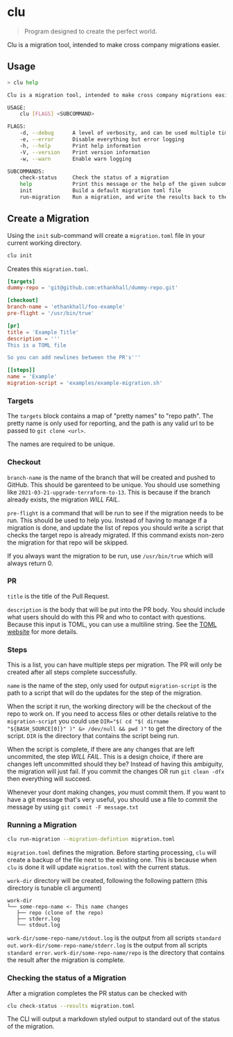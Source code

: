 # clu

> Program designed to create the perfect world.

Clu is a migration tool, intended to make cross company migrations easier.

## Usage

```bash
> clu help

Clu is a migration tool, intended to make cross company migrations easier

USAGE:
    clu [FLAGS] <SUBCOMMAND>

FLAGS:
    -d, --debug      A level of verbosity, and can be used multiple times
    -e, --error      Disable everything but error logging
    -h, --help       Print help information
    -V, --version    Print version information
    -w, --warn       Enable warn logging

SUBCOMMANDS:
    check-status     Check the status of a migration
    help             Print this message or the help of the given subcommand(s)
    init             Build a default migration toml file
    run-migration    Run a migration, and write the results back to the file
```

## Create a Migration

Using the `init` sub-command will create a `migration.toml` file in your current working directory.

```bash
clu init
```

Creates this `migration.toml`.

```toml
[targets]
dummy-repo = 'git@github.com:ethankhall/dummy-repo.git'

[checkout]
branch-name = 'ethankhall/foo-example'
pre-flight = '/usr/bin/true'

[pr]
title = 'Example Title'
description = '''
This is a TOML file

So you can add newlines between the PR's'''

[[steps]]
name = 'Example'
migration-script = 'examples/example-migration.sh'
```

### Targets

The `targets` block contains a map of "pretty names" to "repo path". The pretty name is only used
for reporting, and the path is any valid url to be passed to `git clone <url>`.

The names are required to be unique.

### Checkout

`branch-name` is the name of the branch that will be created and pushed to GitHub. This should be
garenteed to be unique. You should use something like `2021-03-21-upgrade-terraform-to-13`. This
is because if the branch already exists, the migration *WILL FAIL*.

`pre-flight` is a command that will be run to see if the migration needs to be run. This should
be used to help you. Instead of having to manage if a migration is done, and update the list of repos
you should write a script that checks the target repo is already migrated. If this command exists
non-zero the migration for that repo will be skipped.

If you always want the migration to be run, use `/usr/bin/true` which will always return 0.

### PR

`title` is the title of the Pull Request.

`description` is the body that will be put into the PR body. You should include what users should
do with this PR and who to contact with questions. Because this input is TOML, you can use a multiline
string. See the [TOML website](https://toml.io/en/) for more details.

### Steps

This is a list, you can have multiple steps per migration. The PR will only be created after all
steps complete successfully.

`name` is the name of the step, only used for output
`migration-script` is the path to a script that will do the updates for the step of the migration.

When the script it run, the working directory will be the checkout of the repo to work on. If you need
to access files or other details relative to the `migration-script` you could use
`DIR="$( cd "$( dirname "${BASH_SOURCE[0]}" )" &> /dev/null && pwd )"` to get the directory of the script.
`DIR` is the directory that contains the script being run.

When the script is complete, if there are any changes that are left uncommited, the step *WILL FAIL*.
This is a design choice, if there are changes left uncommitted should they be? Instead of having this
ambiguity, the migration will just fail. If you commit the changes OR run `git clean -dfx` then everything
will succeed.

Whenever your dont making changes, *you* must commit them. If you want to have a git message that's very
useful, you should use a file to commit the message by using `git commit -F message.txt`

### Running a Migration 

```bash
clu run-migration --migration-defintion migration.toml
```

`migration.toml` defines the migration. Before starting processing, `clu` will create
a backup of the file next to the existing one. This is because when `clu` is done it will
update `migration.toml` with the current status.

`work-dir` directory will be created, following the following pattern (this directory is tunable
cli argument)

```
work-dir
└── some-repo-name <- This name changes
   ├── repo (clone of the repo)
   ├── stderr.log
   └── stdout.log
```

`work-dir/some-repo-name/stdout.log` is the output from all scripts `standard out`.
`work-dir/some-repo-name/stderr.log` is the output from all scripts `standard error`.
`work-dir/some-repo-name/repo` is the directory that contains the result after the
migration is complete.

### Checking the status of a Migration

After a migration completes the PR status can be checked with

```bash
clu check-status --results migration.toml
```

The CLI will output a markdown styled output to standard out of the status of the migration.
